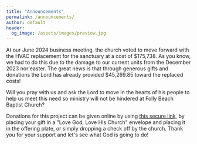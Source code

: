 ```yaml
---
title: "Announcements"
permalink: /announcements/
author: default
header:
  og_image: /assets/images/preview.jpg
---
```


At our June 2024 business meeting, the church voted to move forward with the HVAC replacement for
the sanctuary at a cost of $175,738. As you know, we had to do this due to the damage to our current
units from the December 2023 nor'easter. The great news is that through generous gifts and donations
the Lord has already provided $45,269.85 toward the replaced costs!

Will you pray with us and ask the Lord to move in the hearts of his people to help us meet this need
so ministry will not be hindered at Folly Beach Baptist Church?

Donations for this project can be given online by using
[this secure link](https://secure.myvanco.com/L-Z0TS/campaign/C-13R83), by placing your gift in a
"Love God, Love HIs Church" envelope and placing it in the offering plate, or simply dropping a
check off by the church. Thank you for your support and let's see what God is going to do!
